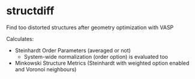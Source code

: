 # structdiff
Find too distorted structures after geometry optimization with VASP

Calculates:
 - Steinhardt Order Parameters (averaged or not)
 	- System-wide normalization (order option) is evaluated too
 - Minkowski Structure Metrics (Steinhardt with weighted option enabled and
   Voronoi neighbours)

